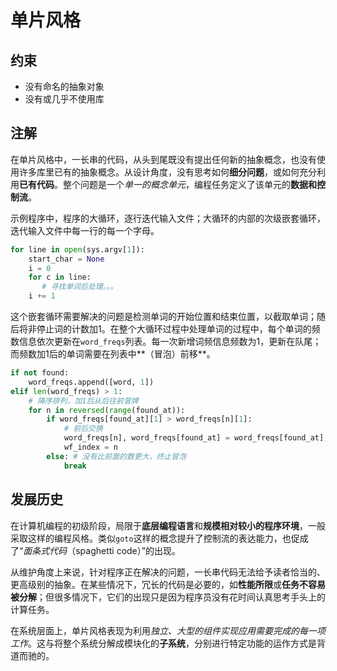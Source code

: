 # 单片风格

## 约束

- 没有命名的抽象对象
- 没有或几乎不使用库

## 注解

在单片风格中，一长串的代码，从头到尾既没有提出任何新的抽象概念，也没有使用许多库里已有的抽象概念。从设计角度，没有思考如何**细分问题**，或如何充分利用**已有代码**。整个问题是一个*单一的概念单元*，编程任务定义了该单元的**数据和控制流**。

示例程序中，程序的大循环，逐行迭代输入文件；大循环的内部的次级嵌套循环，迭代输入文件中每一行的每一个字母。

```python
for line in open(sys.argv[1]):
    start_char = None
    i = 0
    for c in line:
       # 寻找单词后处理。。。
    i += 1
```

这个嵌套循环需要解决的问题是检测单词的开始位置和结束位置，以截取单词；随后将非停止词的计数加1。在整个大循环过程中处理单词的过程中，每个单词的频数信息依次更新在`word_freqs`列表。每一次新增词频信息频数为1，更新在队尾；而频数加1后的单词需要在列表中**（冒泡）前移**。

```python
if not found:
    word_freqs.append([word, 1])
elif len(word_freqs) > 1:
    # 降序排列，加1后从后往前冒牌
    for n in reversed(range(found_at)):
        if word_freqs[found_at][1] > word_freqs[n][1]:
            # 前后交换
            word_freqs[n], word_freqs[found_at] = word_freqs[found_at], word_freqs[n]
            wf_index = n
        else: # 没有比前面的数更大，终止冒泡
            break
```

## 发展历史

在计算机编程的初级阶段，局限于**底层编程语言**和**规模相对较小的程序环境**，一般采取这样的编程风格。类似`goto`这样的概念提升了控制流的表达能力，也促成了“*面条式代码*（spaghetti code）”的出现。

从维护角度上来说，针对程序正在解决的问题，一长串代码无法给予读者恰当的、更高级别的抽象。在某些情况下，冗长的代码是必要的，如**性能所限**或**任务不容易被分解**；但很多情况下，它们的出现只是因为程序员没有花时间认真思考手头上的计算任务。

在系统层面上，单片风格表现为利用*独立、大型的组件实现应用需要完成的每一项工作*。这与将整个系统分解成模块化的**子系统**，分别进行特定功能的运作方式是背道而驰的。
